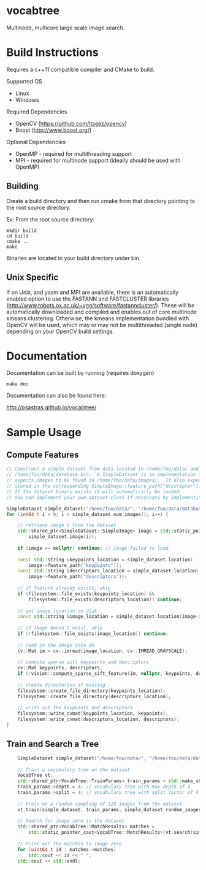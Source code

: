 vocabtree
=========

Multinode, multicore large scale image search.


Build Instructions
===================

Requires a c++11 compatible compiler and CMake to build.

Supported OS

* Linux
* Windows

Required Dependencies

* OpenCV (https://github.com/Itseez/opencv)
* Boost (http://www.boost.org/)

Optional Dependencies

* OpenMP - required for multithreading support
* MPI - required for multinode support (ideally should be used with OpenMP)

Building
----------

Create a build directory and then run cmake from that directory pointing to the root source directory.

Ex: From the root source directory:

    mkdir build
    cd build
    cmake ..
    make

Binaries are located in your build directory under bin.

Unix Specific
----------
If on Unix, and yasm and MPI are available, there is an automatically enabled option to use the FASTANN and 
FASTCLUSTER libraries (http://www.robots.ox.ac.uk/~vgg/software/fastanncluster/).  These will be automatically 
downloaded and compiled and enables out of core multinode kmeans clustering.  Otherwise, the kmeans 
implementation bundled with OpenCV will be used, which may or may not be multithreaded (single node) 
depending on your OpenCV build settings.


Documentation
===================

Documentation can be built by running (requires doxygen)

    make doc

Documentation can also be found here:

http://psastras.github.io/vocabtree/


Sample Usage
===================

Compute Features
-----------------------

```c++
// Construct a simple dataset from data located in /home/foo/data/ and store the database at 
// /home/foo/data/database.bin.  A SimpleDataset is an implementation of a generic dataset which
// expects images to be found in /home/foo/data/images/.  It also expects sift descriptors to be 
// stored in the corresponding SimpleImage::feature_path("descriptor").
// If the dataset binary exists it will automatically be loaded.
// You can implement your own dataset class if necessary by implementing Dataset.

SimpleDataset simple_dataset("/home/foo/data/", "/home/foo/data/database.bin");
for (int64_t i = 0; i < simple_dataset.num_images(); i++) {

	// retrieve image i from the dataset
	std::shared_ptr<SimpleDataset::SimpleImage> image = std::static_pointer_cast<SimpleDataset::SimpleImage>(
		simple_dataset.image(i));
		
	if (image == nullptr) continue; // image failed to load
	
	const std::string &keypoints_location = simple_dataset.location(
		image->feature_path("keypoints"));
	const std::string &descriptors_location = simple_dataset.location(
		image->feature_path("descriptors"));
	
	// if feature already exists, skip
	if (filesystem::file_exists(keypoints_location) && 
		filesystem::file_exists(descriptors_location)) continue;
	
	// get image location on disk
	const std::string &image_location = simple_dataset.location(image->location());
	
	// if image doesn't exist, skip
	if (!filesystem::file_exists(image_location)) continue;
	
	// read in the image into im
	cv::Mat im = cv::imread(image_location, cv::IMREAD_GRAYSCALE);
	
	// compute sparse sift keypoints and descriptors
	cv::Mat keypoints, descriptors;
	if (!vision::compute_sparse_sift_feature(im, nullptr, keypoints, descriptors)) continue;
	
	// create directories if missing
	filesystem::create_file_directory(keypoints_location);
	filesystem::create_file_directory(descriptors_location);
	
	// write out the keypoints and descriptors
	filesystem::write_cvmat(keypoints_location, keypoints);
	filesystem::write_cvmat(descriptors_location, descriptors);
}
```

Train and Search a Tree
-----------------------

```c++
    SimpleDataset simple_dataset("/home/foo/data/", "/home/foo/data/database.bin");
    
    // Train a vocabulary tree on the dataset
    VocabTree vt;
    std::shared_ptr<VocabTree::TrainParams> train_params = std::make_shared<VocabTree::TrainParams>();
    train_params->depth = 4; // vocabulary tree with max depth of 4
    train_params->split = 4; // vocabulary tree with split factor of 4
    
    // train on a random sampling of 128 images from the dataset
    vt.train(simple_dataset, train_params, simple_dataset.random_images(128));
    
    // Search for image zero in the dataset
    std::shared_ptr<VocabTree::MatchResults> matches =
        std::static_pointer_cast<VocabTree::MatchResults>(vt.search(simple_dataset, nullptr, simple_dataset.image(0)));
    
    // Print out the matches to image zero
    for (uint64_t id : matches->matches)
        std::cout << id << " ";
    std::cout << std::endl;
```

